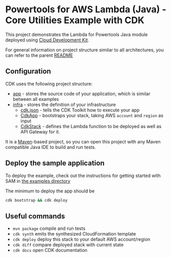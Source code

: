 #  Powertools for AWS Lambda (Java) - Core Utilities Example with CDK

This project demonstrates the Lambda for Powertools Java module deployed using [Cloud Development Kit](https://aws.amazon.com/cdk/).

For general information on project structure similar to all architectures, you can refer to the parent [README](../README.md)

## Configuration
CDK uses the following project structure:
- [app](./app) - stores the source code of your application, which is similar between all examples
- [infra](./infra) - stores the definition of your infrastructure
  - [cdk.json](./infra/cdk.json) - tells the CDK Toolkit how to execute your app
  - [CdkApp](./infra/src/main/java/cdk/CdkApp.java) - bootstraps your stack, taking AWS `account` and `region` as input
  - [CdkStack](./infra/src/main/java/cdk/CdkStack.java) - defines the Lambda function to be deployed as well as API Gateway for it.

It is a [Maven](https://maven.apache.org/)-based project, so you can open this project with any Maven compatible Java IDE to build and run tests.


## Deploy the sample application
To deploy the example, check out the instructions for getting
started with SAM in [the examples directory](../../README.md)

The minimum to deploy the app should be
```bash 
cdk bootstrap && cdk deploy
```

## Useful commands

* `mvn package`     compile and run tests
* `cdk synth`       emits the synthesized CloudFormation template
* `cdk deploy`      deploy this stack to your default AWS account/region
* `cdk diff`        compare deployed stack with current state
* `cdk docs`        open CDK documentation